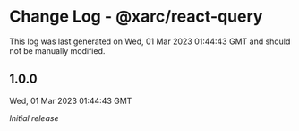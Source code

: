 # Change Log - @xarc/react-query

This log was last generated on Wed, 01 Mar 2023 01:44:43 GMT and should not be manually modified.

## 1.0.0
Wed, 01 Mar 2023 01:44:43 GMT

_Initial release_


